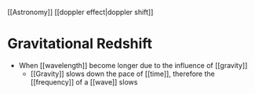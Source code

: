 [[Astronomy]] [[doppler effect|doppler shift]]

# Gravitational Redshift
- When [[wavelength]] become longer due to the influence of [[gravity]]
  - [[Gravity]] slows down the pace of [[time]], therefore the [[frequency]] of a [[wave]] slows